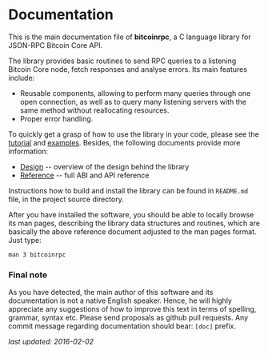 # Documentation

This is the main documentation file of **bitcoinrpc**, a C language library
for JSON-RPC Bitcoin Core API.

The library provides basic routines to send RPC queries to a listening
Bitcoin Core node, fetch responses and analyse errors.
Its main features include:

* Reusable components, allowing to perform many queries through one open
  connection, as well as to query many listening servers with the same method
  without reallocating resources.
* Proper error handling.

To quickly get a grasp of how to use the library in your code, please see
the [tutorial](./tutorial.md) and [examples](./examples.md).  Besides, the
following documents provide more information:

* [Design](./design.md) -- overview of the design behind the library
* [Reference](./reference.md) -- full ABI and API reference

Instructions how to build and install the library can be found in
`README.md` file, in the project source directory.

After you have installed the software, you should be able to locally
browse its man pages, describing the library data structures and routines,
which are basically the above reference document adjusted to the man pages
format. Just type:

    man 3 bitcoinrpc


### Final note

As you have detected, the main author of this software and its documentation
is not a native English speaker.  Hence, he will highly appreciate any
suggestions of how to improve this text in terms of spelling, grammar, syntax
etc.  Please send proposals as github pull requests.  Any commit message
regarding documentation should bear: `[doc]` prefix.

*last updated: 2016-02-02*
